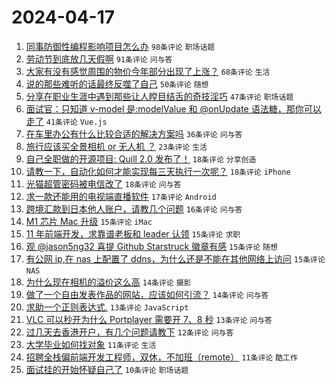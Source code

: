 # 2024-04-17

1. [同事防御性编程影响项目怎么办](https://www.v2ex.com/t/1033145) `98条评论` `职场话题`
1. [劳动节到底放几天假啊](https://www.v2ex.com/t/1033141) `91条评论` `问与答`
1. [大家有没有感觉周围的物价今年部分出现了上涨？](https://www.v2ex.com/t/1033164) `68条评论` `生活`
1. [说的那些难听的话最终反噬了自己](https://www.v2ex.com/t/1033117) `50条评论` `随想`
1. [分享在职业生涯中遇到那些让人瞠目结舌的奇技淫巧](https://www.v2ex.com/t/1033147) `47条评论` `职场话题`
1. [面试官：只知道 v-model 是:modelValue 和 @onUpdate 语法糖，那你可以走了](https://www.v2ex.com/t/1033119) `41条评论` `Vue.js`
1. [在车里办公有什么比较合适的解决方案吗](https://www.v2ex.com/t/1033181) `36条评论` `问与答`
1. [旅行应该买全景相机 or 无人机 ？](https://www.v2ex.com/t/1033224) `23条评论` `生活`
1. [自己全职做的开源项目: Quill 2.0 发布了！](https://www.v2ex.com/t/1033179) `18条评论` `分享创造`
1. [请教一下，自动化如何才能实现每三天执行一次呢？](https://www.v2ex.com/t/1033166) `18条评论` `iPhone`
1. [光猫超管密码被电信改了](https://www.v2ex.com/t/1033124) `18条评论` `问与答`
1. [求一款还能用的电视端直播软件](https://www.v2ex.com/t/1033187) `17条评论` `Android`
1. [跨境汇款到日本他人账户，请教几个问题](https://www.v2ex.com/t/1033185) `16条评论` `问与答`
1. [M1 芯片 Mac 升级](https://www.v2ex.com/t/1033215) `15条评论` `iMac`
1. [11 年前端开发，求靠谱老板和 leader 认领](https://www.v2ex.com/t/1033173) `15条评论` `求职`
1. [观 @jason5ng32 喜提 Github Starstruck 徽章有感](https://www.v2ex.com/t/1033163) `15条评论` `随想`
1. [有公网 ip,在 nas 上配置了 ddns，为什么还是不能在其他网络上访问](https://www.v2ex.com/t/1033149) `15条评论` `NAS`
1. [为什么现在相机的溢价这么高](https://www.v2ex.com/t/1033233) `14条评论` `摄影`
1. [做了一个自由发表作品的网站，应该如何引流？](https://www.v2ex.com/t/1033120) `14条评论` `问与答`
1. [求助一个正则表达式.](https://www.v2ex.com/t/1033188) `13条评论` `JavaScript`
1. [VLC 可以秒开为什么 Portplayer 需要开 7、8 秒](https://www.v2ex.com/t/1033150) `13条评论` `问与答`
1. [过几天去香港开户，有几个问题请教下](https://www.v2ex.com/t/1033129) `12条评论` `问与答`
1. [大学毕业如何找对象](https://www.v2ex.com/t/1033203) `11条评论` `生活`
1. [招聘全栈偏前端开发工程师，双休，不加班（remote）](https://www.v2ex.com/t/1033183) `11条评论` `酷工作`
1. [面试挂的开始怀疑自己了](https://www.v2ex.com/t/1033238) `10条评论` `职场话题`
